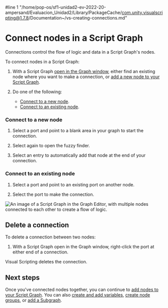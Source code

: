 #line 1 "/home/pop-os/sf1-unidad2-ev-2022-20-ampersand/Evaluacion_Unidad2/Library/PackageCache/com.unity.visualscripting@1.7.8/Documentation~/vs-creating-connections.md"
# Connect nodes in a Script Graph 

Connections control the flow of logic and data in a Script Graph's nodes. 

To connect nodes in a Script Graph: 

1. With a Script Graph [open in the Graph window](vs-open-graph-edit.md), either find an existing node where you want to make a connection, or [add a new node to your Script Graph](vs-add-node-to-graph.md).

1. Do one of the following: 
    - [Connect to a new node](#connect-to-a-new-node).
    - [Connect to an existing node](#connect-to-an-existing-node).

### Connect to a new node

1. Select a port and point to a blank area in your graph to start the connection. 

1. Select again to open the fuzzy finder.

1. Select an entry to automatically add that node at the end of your connection. 

### Connect to an existing node

1. Select a port and point to an existing port on another node.

1. Select the port to make the connection. 

![An image of a Script Graph in the Graph Editor, with multiple nodes connected to each other to create a flow of logic.](images/vs-understanding-nodes-example.png)

## Delete a connection

To delete a connection between two nodes: 

1. With a Script Graph open in the Graph window, right-click the port at either end of a connection.

Visual Scripting deletes the connection. 

## Next steps 

Once you've connected nodes together, you can continue to [add nodes to your Script Graph](vs-add-node-to-graph.md). You can also [create and add variables](vs-add-variable-graph.md), [create node groups](vs-groups.md), or [add a Subgraph](vs-nesting-add-subgraph.md).